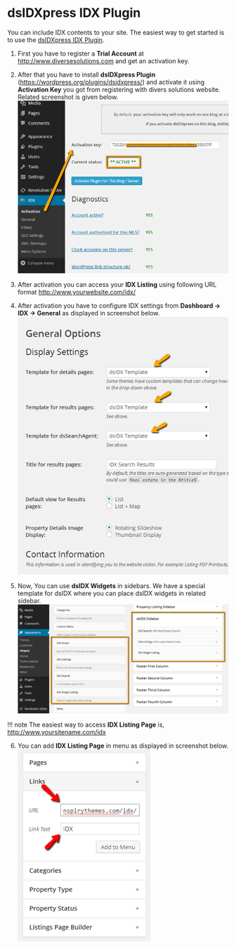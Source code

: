 # dsIDXpress IDX Plugin

You can include IDX contents to your site. The easiest way to get started is to use the [dsIDXpress IDX Plugin](https://wordpress.org/plugins/dsidxpress/).

1. First you have to register a **Trial Account** at http://www.diversesolutions.com and get an activation key.

2. After that you have to install **dsIDXpress Plugin** (https://wordpress.org/plugins/dsidxpress/) and activate it using **Activation Key** you got from registering with divers solutions website. Related screenshot is given below. 
![RealHomes Documentation](images/idx/1.png)

3. After activation you can access your **IDX Listing** using following URL format http://www.yourwebsite.com/idx/

4. After activation you have to configure IDX settings from  **Dashboard → IDX → General** as displayed in screenshot below. 
![RealHomes Documentation](images/idx/2.png)

5. Now, You can use **dsIDX Widgets** in sidebars. We have a special template for dsIDX where you can place dsIDX widgets in related sidebar. 
![RealHomes Documentation](images/idx/3.png)

!!! note
    The easiest way to access **IDX Listing Page** is, http://www.yoursitename.com/idx

6. You can add **IDX Listing Page** in menu as displayed in screenshot below. 
![RealHomes Documentation](images/idx/4.png)